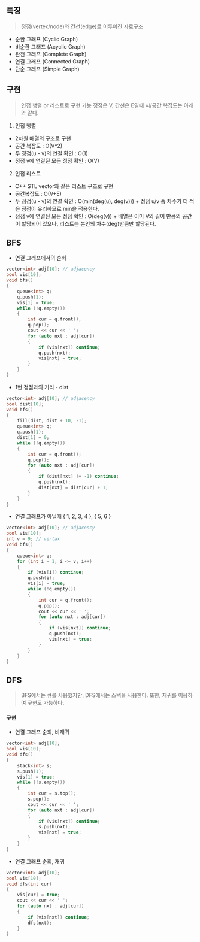 ## 특징
> 정점(vertex/node)와 간선(edge)로 이루어진 자료구조
- 순환 그래프 (Cyclic Graph)
- 비순환 그래프 (Acyclic Graph)
- 완전 그래프 (Complete Graph)
- 연결 그래프 (Connected Graph)
- 단순 그래프 (Simple Graph)

## 구현
> 인접 행렬 or 리스트로 구현 가능
> 정점은 V, 간선은 E일때 시/공간 복잡도는 아래와 같다.
1. 인접 행렬
- 2차원 배열의 구조로 구현
- 공간 복잡도 : O(V^2)
- 두 정점(u - v)의 연결 확인 : O(1)
- 정점 v에 연결된 모든 정점 확인 : O(V)
 
2. 인접 리스트
- C++ STL vector와 같은 리스트 구조로 구현
- 공간복잡도 : O(V+E) 
- 두 정점(u - v)의 연결 확인 : O(min(deg(u), deg(v)))
		+ 정점 u/v 중 차수가 더 적은 정점이 유리하므로 min을 적용한다.
- 정점 v에 연결된 모든 정점 확인 : O(deg(v))
		+ 배열은 이미 V의 길이 만큼의 공간이 할당되어 있으나, 리스트는 본인의 차수(deg)만큼만 할당된다.

## BFS

- 연결 그래프에서의 순회
```cpp
vector<int> adj[10]; // adjacency
bool vis[10];
void bfs()
{
	queue<int> q;
	q.push(1);
	vis[1] = true;
	while (!q.empty())
	{
		int cur = q.front();
		q.pop();
		cout << cur << ' ';
		for (auto nxt : adj[cur])
		{
			if (vis[nxt]) continue;
			q.push(nxt);
			vis[nxt] = true;
		}	
	}
}
```

    
- 1번 정점과의 거리 - dist
```cpp
vector<int> adj[10]; // adjacency
bool dist[10];
void bfs()
{
	fill(dist, dist + 10, -1);
	queue<int> q;
	q.push(1);
	dist[1] = 0;
	while (!q.empty())
	{
		int cur = q.front();
		q.pop();
		for (auto nxt : adj[cur])
		{
			if (dist[nxt] != -1) continue;
			q.push(nxt);
			dist[nxt] = dist[cur] + 1;
		}
	}
}
```


- 연결 그래프가 아닐때 { 1, 2, 3, 4 }, { 5, 6 }
```cpp
vector<int> adj[10]; // adjacency
bool vis[10];
int v = 9; // vertax
void bfs()
{
	queue<int> q;
	for (int i = 1; i <= v; i++)
	{
		if (vis[i]) continue;
		q.push(i);
		vis[i] = true;
		while (!q.empty())
		{
			int cur = q.front();
			q.pop();
			cout << cur << ' ';
			for (auto nxt : adj[cur])
			{
				if (vis[nxt]) continue;
				q.push(nxt);
				vis[nxt] = true;
			}
		}
	}
}
```

## DFS
> BFS에서는 큐를 사용했지만, DFS에서는 스택을 사용한다. 또한, 재귀를 이용하여 구현도 가능하다.
#### 구현
- 연결 그래프 순회, 비재귀
```cpp
vector<int> adj[10];
bool vis[10];
void dfs()
{
	stack<int> s;
	s.push(1);
	vis[1] = true;
	while (!s.empty())
	{
		int cur = s.top();
		s.pop();
		cout << cur << ' ';
		for (auto nxt : adj[cur])
		{
			if (vis[nxt]) continue;
			s.push(nxt);
			vis[nxt] = true;
		}
	}
}
```

- 연결 그래프 순회, 재귀
```cpp
vector<int> adj[10];
bool vis[10];
void dfs(int cur)
{
	vis[cur] = true;
	cout << cur << ' ';
	for (auto nxt : adj[cur])
	{
		if (vis[nxt]) continue;
		dfs(nxt);
	}
}
```




